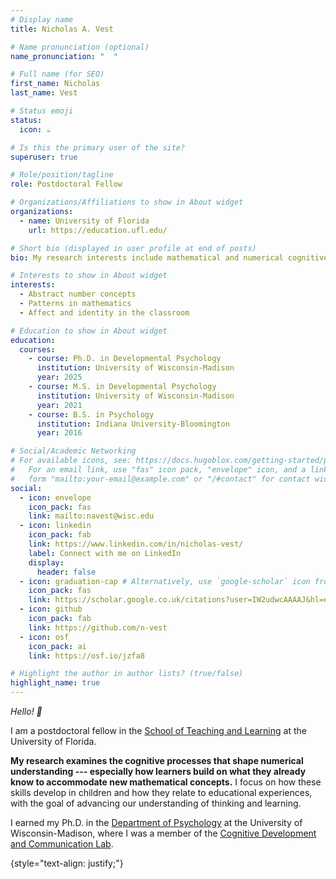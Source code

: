 ```yaml
---
# Display name
title: Nicholas A. Vest

# Name pronunciation (optional)
name_pronunciation: "  "

# Full name (for SEO)
first_name: Nicholas
last_name: Vest

# Status emoji
status:
  icon: ☕️

# Is this the primary user of the site?
superuser: true

# Role/position/tagline
role: Postdoctoral Fellow

# Organizations/Affiliations to show in About widget
organizations:
  - name: University of Florida
    url: https://education.ufl.edu/

# Short bio (displayed in user profile at end of posts)
bio: My research interests include mathematical and numerical cognitive development.

# Interests to show in About widget
interests:
  - Abstract number concepts
  - Patterns in mathematics
  - Affect and identity in the classroom

# Education to show in About widget
education:
  courses:
    - course: Ph.D. in Developmental Psychology
      institution: University of Wisconsin-Madison
      year: 2025
    - course: M.S. in Developmental Psychology
      institution: University of Wisconsin-Madison
      year: 2021
    - course: B.S. in Psychology
      institution: Indiana University-Bloomington
      year: 2016

# Social/Academic Networking
# For available icons, see: https://docs.hugoblox.com/getting-started/page-builder/#icons
#   For an email link, use "fas" icon pack, "envelope" icon, and a link in the
#   form "mailto:your-email@example.com" or "/#contact" for contact widget.
social:
  - icon: envelope
    icon_pack: fas
    link: mailto:navest@wisc.edu
  - icon: linkedin
    icon_pack: fab
    link: https://www.linkedin.com/in/nicholas-vest/
    label: Connect with me on LinkedIn
    display:
      header: false
  - icon: graduation-cap # Alternatively, use `google-scholar` icon from `ai` icon pack
    icon_pack: fas
    link: https://scholar.google.co.uk/citations?user=IW2udwcAAAAJ&hl=en
  - icon: github
    icon_pack: fab
    link: https://github.com/n-vest
  - icon: osf
    icon_pack: ai
    link: https://osf.io/jzfa8

# Highlight the author in author lists? (true/false)
highlight_name: true
---
```

<i>Hello! 👋 </i>

I am a postdoctoral fellow in the [School of Teaching and Learning](https://education.ufl.edu/school-teaching-learning/) at the University of Florida.

<strong>My research examines the cognitive processes that shape numerical understanding --- especially how learners build on what they already know to accommodate new mathematical concepts.</strong> I focus on how these skills develop in children and how they relate to educational experiences, with the goal of advancing our understanding of thinking and learning.

I earned my Ph.D. in the [Department of Psychology](https://psych.wisc.edu/) at the University of Wisconsin-Madison, where I was a member of the [Cognitive Development and Communication Lab](https://alibali.psych.wisc.edu/).

{style="text-align: justify;"}

